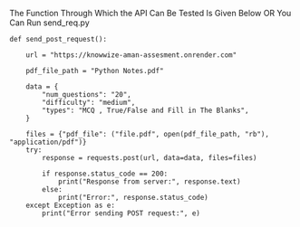 The Function Through Which the API Can Be Tested Is Given Below OR You Can Run send_req.py


    def send_post_request():
    
        url = "https://knowwize-aman-assesment.onrender.com"
       
        pdf_file_path = "Python Notes.pdf"
        
        data = {
            "num_questions": "20",
            "difficulty": "medium",
            "types": "MCQ , True/False and Fill in The Blanks",
        }
        
        files = {"pdf_file": ("file.pdf", open(pdf_file_path, "rb"), "application/pdf")}
        try:
            response = requests.post(url, data=data, files=files)
    
            if response.status_code == 200:
                print("Response from server:", response.text)
            else:
                print("Error:", response.status_code)
        except Exception as e:
            print("Error sending POST request:", e)
